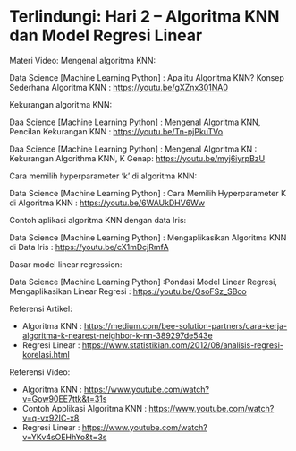# Terlindungi: Hari 2 – Algoritma KNN dan Model Regresi Linear
Materi Video:
Mengenal algoritma KNN:

Data Science [Machine Learning Python] : Apa itu Algoritma KNN? Konsep Sederhana Algoritma KNN : https://youtu.be/gXZnx301NA0


Kekurangan algoritma KNN:

Daa Science [Machine Learning Python] : Mengenal Algoritma KNN, Pencilan Kekurangan KNN : https://youtu.be/Tn-pjPkuTVo


Daa Science [Machine Learning Python] : Mengenal Algoritma KN : Kekurangan Algorithma KNN, K Genap: https://youtu.be/myj6iyrpBzU


Cara memilih hyperparameter ‘k’ di algoritma KNN:

Data Science [Machine Learning Python] : Cara Memilih Hyperparameter K di Algoritma KNN : https://youtu.be/6WAUkDHV6Ww


Contoh aplikasi algoritma KNN dengan data Iris:

Data Science [Machine Learning Python] : Mengaplikasikan Algoritma KNN di Data Iris : https://youtu.be/cX1mDcjRmfA


Dasar model linear regression:

Data Science [Machine Learning Python] :Pondasi Model Linear Regresi, Mengaplikasikan Linear Regresi : https://youtu.be/QsoFSz_SBco



Referensi Artikel:

* Algoritma KNN : https://medium.com/bee-solution-partners/cara-kerja-algoritma-k-nearest-neighbor-k-nn-389297de543e
* Regresi Linear : https://www.statistikian.com/2012/08/analisis-regresi-korelasi.html


Referensi Video:

* Algoritma KNN : https://www.youtube.com/watch?v=Gow90EE7ttk&t=31s
* Contoh Applikasi Algoritma KNN : https://www.youtube.com/watch?v=q-vx92IC-x8
* Regresi Linear : https://www.youtube.com/watch?v=YKv4sOEHhYo&t=3s
